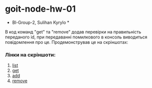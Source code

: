 # goit-node-hw-01

* Bl-Group-2, Sulihan Kyrylo *

В код команд "get" та "remove" додав перевірки на правильність переданого id, при передаванні помилкового в консоль виводиться повідомлення про це. Продемонстрував це на скріншотах:

### Лінки на скріншоти:

1. [list](https://monosnap.com/file/poWHUabeZSqimkXI9bSA1sPyglUj0i)
2. [get](https://monosnap.com/file/QpDaPPxOtpZXU25gcO0YBsn5elwQKS)
3. [add](https://monosnap.com/file/QtDWnHguTz29tnxz3cyBPDONn99xWp)
4. [remove](https://monosnap.com/file/0YgQ2uGrpzCDp2y4Sx8RCQz4nAJ2Y0)
